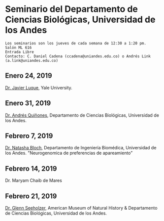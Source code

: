 # Seminario del Departamento de Ciencias Biológicas, Universidad de los Andes

    Los seminarios son los jueves de cada semana de 12:30 a 1:20 pm.
    Salón ML 616
    Entrada Libre
    Contacto: C. Daniel Cadena (ccadena@uniandes.edu.co) o Andrés Link (a.link@uniandes.edu.co)

## Enero 24, 2019

[Dr. Javier Luque](https://www.researchgate.net/profile/Javier_Luque2), Yale University.

## Enero 31, 2019

[Dr. Andrés Quiñones](http://www.andres-quinones.com/), Departamento de Ciencias Biológicas, Universidad de los Andes.

## Febrero 7, 2019

[Dr. Natasha Bloch](http://www.zoology.ubc.ca/mank-lab/Natasha/), Departamento de Ingeniería Biomédica, Universidad de los Andes.
"Neurogenomica de preferencias de apareamiento”

## Febrero 14, 2019

Dr. Maryam Chaib de Mares

## Febrero 21, 2019

[Dr. Glenn Seeholzer](https://glennseeholzer.weebly.com/publications.html), American Museum of Natural History & Departamento de Ciencias Biológicas, Universidad de los Andes.
